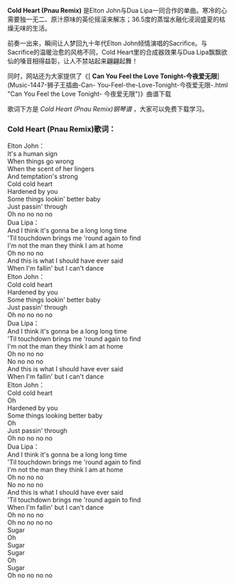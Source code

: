 

**Cold Heart (Pnau Remix)** 是Elton John与Dua
Lipa一同合作的单曲。寒冷的心需要独一无二、原汁原味的英伦摇滚来解冻；36.5度的蒸馏水融化浸润盛夏的枯燥无味的生活。

前奏一出来，瞬间让人梦回九十年代Elton John倾情演唱的Sacrifice。与Sacrifice的温暖治愈的风格不同，Cold
Heart里的合成器效果与Dua Lipa飘飘欲仙的嗓音相得益彰，让人不禁站起来翩翩起舞！

同时，网站还为大家提供了《[ **Can You Feel the Love Tonight-今夜爱无限**](Music-1447-狮子王插曲-Can-
You-Feel-the-Love-Tonight-今夜爱无限-.html "Can You Feel the Love Tonight-
今夜爱无限")》曲谱下载

歌词下方是 _Cold Heart (Pnau Remix)钢琴谱_ ，大家可以免费下载学习。

### Cold Heart (Pnau Remix)歌词：

Elton John：  
It's a human sign  
When things go wrong  
When the scent of her lingers  
And temptation's strong  
Cold cold heart  
Hardened by you  
Some things lookin' better baby  
Just passin' through  
Oh no no no no  
Dua Lipa：  
And I think it's gonna be a long long time  
'Til touchdown brings me 'round again to find  
I'm not the man they think I am at home  
Oh no no no  
And this is what I should have ever said  
When I'm fallin' but I can't dance  
Elton John：  
Cold cold heart  
Hardened by you  
Some things lookin' better baby  
Just passin' through  
Oh no no no no  
Dua Lipa：  
And I think it's gonna be a long long time  
'Til touchdown brings me 'round again to find  
I'm not the man they think I am at home  
Oh no no no  
No no no no  
And this is what I should have ever said  
When I'm fallin' but I can't dance  
Elton John：  
Cold cold heart  
Oh  
Hardened by you  
Some things looking better baby  
Oh  
Just passin' through  
Oh no no no no  
Dua Lipa：  
And I think it's gonna be a long long time  
'Til touchdown brings me 'round again to find  
I'm not the man they think I am at home  
Oh no no no  
No no no no  
And this is what I should have ever said  
'Til touchdown brings me 'round again to find  
When I'm fallin' but I can't dance  
Oh no no no  
Oh no no no no  
Sugar  
Oh  
Sugar  
Sugar  
Oh  
Sugar  
Oh no no no no

